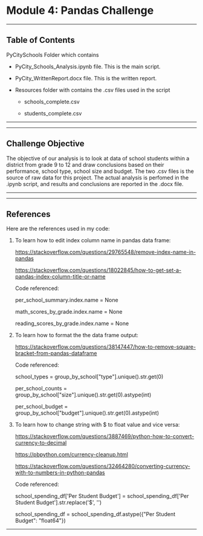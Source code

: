 # Module 4: Pandas Challenge

-----------------
Table of Contents
-----------------

PyCitySchools Folder which contains

  - PyCity_Schools_Analysis.ipynb file. This is the main script.
 
  - PyCity_WrittenReport.docx file. This is the written report.

  
  - Resources folder with contains the .csv files used in the script

       - schools_complete.csv
    
       - students_complete.csv
    
    
--------------------------------------------------------------------------------------------------------------------------------------------------------------------------

-------------------
Challenge Objective
-------------------

The objective of our analysis is to look at data of school students within a district from grade 9 to 12 and draw conclusions based on their performance, school type, school size and budget. The two .csv files is the source of raw data for this project. The actual analysis is perfomed in the .ipynb script, and results and conclusions are reported in the .docx file. 

----------------------------------------------------------------------------------------------------------------------------------------------------------------------------

----------
References
----------

Here are the references used in my code:

1) To learn how to edit index column name in pandas data frame:

   https://stackoverflow.com/questions/29765548/remove-index-name-in-pandas

   https://stackoverflow.com/questions/18022845/how-to-get-set-a-pandas-index-column-title-or-name

   Code referenced:

   per_school_summary.index.name = None

   math_scores_by_grade.index.name = None

   reading_scores_by_grade.index.name = None


2) To learn how to format the the data frame output:

   https://stackoverflow.com/questions/38147447/how-to-remove-square-bracket-from-pandas-dataframe

   Code referenced:

   school_types = group_by_school["type"].unique().str.get(0)

   per_school_counts = group_by_school["size"].unique().str.get(0).astype(int)

   per_school_budget = group_by_school["budget"].unique().str.get(0).astype(int)


3) To learn how to change string with $ to float value and vice versa:

   https://stackoverflow.com/questions/3887469/python-how-to-convert-currency-to-decimal

   https://pbpython.com/currency-cleanup.html

   https://stackoverflow.com/questions/32464280/converting-currency-with-to-numbers-in-python-pandas

   Code referenced:

   school_spending_df['Per Student Budget'] = school_spending_df['Per Student Budget'].str.replace('$', '')

   school_spending_df = school_spending_df.astype({"Per Student Budget": "float64"})
   

-----------------------------------------------------------------------------------------------------------------------------------------------------------------------

